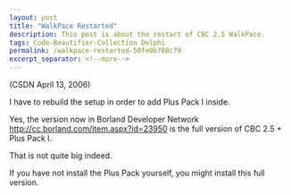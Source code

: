 ```yaml
---
layout: post
title: "WalkPace Restarted"
description: This post is about the restart of CBC 2.5 WalkPace.
tags: Code-Beautifier-Collection Delphi
permalink: /walkpace-restarted-50fe0b708c79
excerpt_separator: <!--more-->
---
```

(CSDN April 13, 2006)

I have to rebuild the setup in order to add Plus Pack I inside.
<!--more-->

Yes, the version now in Borland Developer Network
http://cc.borland.com/item.aspx?id=23950
is the full version of CBC 2.5 + Plus Pack I.

That is not quite big indeed.

If you have not install the Plus Pack yourself, you might install this full version.
